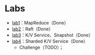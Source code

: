# Labs

* [lab1](lab1.md)：MapReduce（Done）
* [lab2](lab2.md)：Raft（Done）
* [lab3](lab3.md)：K/V Service、Snapshot（Done）
* [lab4](lab4.md)：Sharded K/V Service（Done）
	* Challenge（TODO）；

